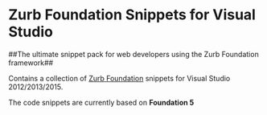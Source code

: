 Zurb Foundation Snippets for Visual Studio
=====================================

##The ultimate snippet pack for web developers using the Zurb Foundation framework##

Contains a collection of [Zurb Foundation](http://foundation.zurb.com/) snippets for Visual Studio 2012/2013/2015.

The code snippets are currently based on **Foundation 5**
